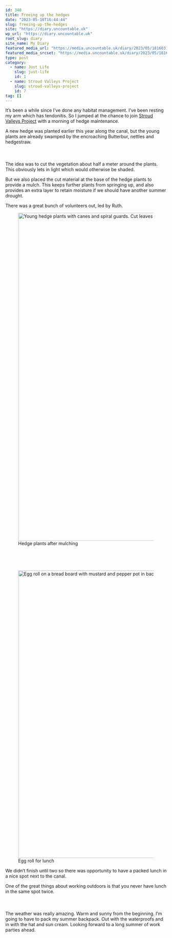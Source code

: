 ```yaml
---
id: 340
title: Freeing up the hedges
date: "2023-05-18T16:44:44"
slug: freeing-up-the-hedges
site: "https://diary.uncountable.uk"
wp_url: "https://diary.uncountable.uk"
root_slug: diary
site_name: My Diary
featured_media_url: "https://media.uncountable.uk/diary/2023/05/18160316/IMG20230518112059.webp"
featured_media_srcset: "https://media.uncountable.uk/diary/2023/05/18160316/IMG20230518112059-300x174.webp 300w, https://media.uncountable.uk/diary/2023/05/18160316/IMG20230518112059-1024x593.webp 1024w, https://media.uncountable.uk/diary/2023/05/18160316/IMG20230518112059-150x150.webp 150w, https://media.uncountable.uk/diary/2023/05/18160316/IMG20230518112059-1920x1113.webp 1920w, https://media.uncountable.uk/diary/2023/05/18160316/IMG20230518112059.webp 2000w"
type: post
category:
  - name: Just Life
    slug: just-life
    id: 1
  - name: Stroud Valleys Project
    slug: stroud-valleys-project
    id: 7
tag: []
---
```



<p>It&#8217;s been a while since I&#8217;ve done any habitat management.  I&#8217;ve been resting my arm which has tendonitis.  So I jumped at the chance to join <a href="https://www.stroudvalleysproject.org/">Stroud Valleys Project</a> with a morning of hedge maintenance.</p>



<p>A new hedge was planted earlier this year along the canal, but the young plants are already swamped by the encroaching Butterbur, nettles and hedgestraw.</p>


<style>.kb-row-layout-id_581c2a-19 > .kt-row-column-wrap{align-content:start;}:where(.kb-row-layout-id_581c2a-19 > .kt-row-column-wrap) > .wp-block-kadence-column{justify-content:start;}.kb-row-layout-id_581c2a-19 > .kt-row-column-wrap{column-gap:var(--global-kb-gap-md, 2rem);row-gap:var(--global-kb-gap-md, 2rem);padding-top:var(--global-kb-spacing-sm, 1.5rem);padding-bottom:var(--global-kb-spacing-sm, 1.5rem);grid-template-columns:repeat(2, minmax(0, 1fr));}.kb-row-layout-id_581c2a-19 > .kt-row-layout-overlay{opacity:0.30;}@media all and (max-width: 1024px){.kb-row-layout-id_581c2a-19 > .kt-row-column-wrap{grid-template-columns:repeat(2, minmax(0, 1fr));}}@media all and (max-width: 767px){.kb-row-layout-id_581c2a-19 > .kt-row-column-wrap{grid-template-columns:minmax(0, 1fr);}.kb-row-layout-id_581c2a-19 > .kt-row-column-wrap > .wp-block-kadence-column:nth-of-type(1){order:2;}.kb-row-layout-id_581c2a-19 > .kt-row-column-wrap > .wp-block-kadence-column:nth-of-type(2){order:1;}.kb-row-layout-id_581c2a-19 > .kt-row-column-wrap > .wp-block-kadence-column:nth-of-type(3){order:12;}.kb-row-layout-id_581c2a-19 > .kt-row-column-wrap > .wp-block-kadence-column:nth-of-type(4){order:11;}.kb-row-layout-id_581c2a-19 > .kt-row-column-wrap > .wp-block-kadence-column:nth-of-type(5){order:22;}.kb-row-layout-id_581c2a-19 > .kt-row-column-wrap > .wp-block-kadence-column:nth-of-type(6){order:21;}.kb-row-layout-id_581c2a-19 > .kt-row-column-wrap > .wp-block-kadence-column:nth-of-type(7){order:32;}.kb-row-layout-id_581c2a-19 > .kt-row-column-wrap > .wp-block-kadence-column:nth-of-type(8){order:31;}}</style><div class="kb-row-layout-wrap kb-row-layout-id_581c2a-19 alignnone wp-block-kadence-rowlayout"><div class="kt-row-column-wrap kt-has-2-columns kt-row-layout-equal kt-tab-layout-inherit kt-mobile-layout-row kt-row-valign-top">
<style>.kadence-column_435a01-00 > .kt-inside-inner-col,.kadence-column_435a01-00 > .kt-inside-inner-col:before{border-top-left-radius:0px;border-top-right-radius:0px;border-bottom-right-radius:0px;border-bottom-left-radius:0px;}.kadence-column_435a01-00 > .kt-inside-inner-col{column-gap:var(--global-kb-gap-sm, 1rem);}.kadence-column_435a01-00 > .kt-inside-inner-col{flex-direction:column;}.kadence-column_435a01-00 > .kt-inside-inner-col > .aligncenter{width:100%;}.kadence-column_435a01-00 > .kt-inside-inner-col:before{opacity:0.3;}.kadence-column_435a01-00{position:relative;}@media all and (max-width: 1024px){.kadence-column_435a01-00 > .kt-inside-inner-col{flex-direction:column;justify-content:center;}}@media all and (max-width: 767px){.kadence-column_435a01-00 > .kt-inside-inner-col{flex-direction:column;justify-content:center;}}</style>
<div class="wp-block-kadence-column kadence-column_435a01-00"><div class="kt-inside-inner-col">
<p>The idea was to cut the vegetation about half a meter around the plants.  This obviously lets in light which would otherwise be shaded.</p>



<p>But we also placed the cut material at the base of the hedge plants to provide a mulch.  This keeps further plants from springing up, and also provides an extra layer to retain moisture if we should have another summer drought.</p>



<p>There was a great bunch of volunteers out, led by Ruth.</p>
</div></div>


<style>.kadence-column_4bc5c1-70 > .kt-inside-inner-col,.kadence-column_4bc5c1-70 > .kt-inside-inner-col:before{border-top-left-radius:0px;border-top-right-radius:0px;border-bottom-right-radius:0px;border-bottom-left-radius:0px;}.kadence-column_4bc5c1-70 > .kt-inside-inner-col{column-gap:var(--global-kb-gap-sm, 1rem);}.kadence-column_4bc5c1-70 > .kt-inside-inner-col{flex-direction:column;}.kadence-column_4bc5c1-70 > .kt-inside-inner-col > .aligncenter{width:100%;}.kadence-column_4bc5c1-70 > .kt-inside-inner-col:before{opacity:0.3;}.kadence-column_4bc5c1-70{position:relative;}@media all and (max-width: 1024px){.kadence-column_4bc5c1-70 > .kt-inside-inner-col{flex-direction:column;justify-content:center;}}@media all and (max-width: 767px){.kadence-column_4bc5c1-70 > .kt-inside-inner-col{flex-direction:column;justify-content:center;}}</style>
<div class="wp-block-kadence-column kadence-column_4bc5c1-70"><div class="kt-inside-inner-col">
<figure class="wp-block-image size-large"><img loading="lazy" decoding="async" width="768" height="1024" src="https://media.uncountable.uk/diary/2023/05/18160141/IMG20230518132148-768x1024.webp" alt="Young hedge plants with canes and spiral guards. Cut leaves in between as mulch" class="wp-image-341" srcset="https://media.uncountable.uk/diary/2023/05/18160141/IMG20230518132148-768x1024.webp 768w, https://media.uncountable.uk/diary/2023/05/18160141/IMG20230518132148-225x300.webp 225w, https://media.uncountable.uk/diary/2023/05/18160141/IMG20230518132148-1440x1920.webp 1440w, https://media.uncountable.uk/diary/2023/05/18160141/IMG20230518132148-scaled.webp 1920w" sizes="auto, (max-width: 768px) 100vw, 768px" /><figcaption class="wp-element-caption">Hedge plants after mulching</figcaption></figure>
</div></div>

</div></div>

<style>.kb-row-layout-id_b9a43f-06 > .kt-row-column-wrap{align-content:start;}:where(.kb-row-layout-id_b9a43f-06 > .kt-row-column-wrap) > .wp-block-kadence-column{justify-content:start;}.kb-row-layout-id_b9a43f-06 > .kt-row-column-wrap{column-gap:var(--global-kb-gap-md, 2rem);row-gap:var(--global-kb-gap-md, 2rem);padding-top:var(--global-kb-spacing-sm, 1.5rem);padding-bottom:var(--global-kb-spacing-sm, 1.5rem);grid-template-columns:repeat(2, minmax(0, 1fr));}.kb-row-layout-id_b9a43f-06 > .kt-row-layout-overlay{opacity:0.30;}@media all and (max-width: 1024px){.kb-row-layout-id_b9a43f-06 > .kt-row-column-wrap{grid-template-columns:repeat(2, minmax(0, 1fr));}}@media all and (max-width: 767px){.kb-row-layout-id_b9a43f-06 > .kt-row-column-wrap{grid-template-columns:minmax(0, 1fr);}}</style><div class="kb-row-layout-wrap kb-row-layout-id_b9a43f-06 alignnone wp-block-kadence-rowlayout"><div class="kt-row-column-wrap kt-has-2-columns kt-row-layout-equal kt-tab-layout-inherit kt-mobile-layout-row kt-row-valign-top">
<style>.kadence-column_cd3762-5c > .kt-inside-inner-col,.kadence-column_cd3762-5c > .kt-inside-inner-col:before{border-top-left-radius:0px;border-top-right-radius:0px;border-bottom-right-radius:0px;border-bottom-left-radius:0px;}.kadence-column_cd3762-5c > .kt-inside-inner-col{column-gap:var(--global-kb-gap-sm, 1rem);}.kadence-column_cd3762-5c > .kt-inside-inner-col{flex-direction:column;}.kadence-column_cd3762-5c > .kt-inside-inner-col > .aligncenter{width:100%;}.kadence-column_cd3762-5c > .kt-inside-inner-col:before{opacity:0.3;}.kadence-column_cd3762-5c{position:relative;}@media all and (max-width: 1024px){.kadence-column_cd3762-5c > .kt-inside-inner-col{flex-direction:column;justify-content:center;}}@media all and (max-width: 767px){.kadence-column_cd3762-5c > .kt-inside-inner-col{flex-direction:column;justify-content:center;}}</style>
<div class="wp-block-kadence-column kadence-column_cd3762-5c"><div class="kt-inside-inner-col">
<figure class="wp-block-image size-large"><img loading="lazy" decoding="async" width="1024" height="898" src="https://media.uncountable.uk/diary/2023/05/18160349/IMG20230518073043-1024x898.webp" alt="Egg roll on a bread board with mustard and pepper pot in background" class="wp-image-343" srcset="https://media.uncountable.uk/diary/2023/05/18160349/IMG20230518073043-1024x898.webp 1024w, https://media.uncountable.uk/diary/2023/05/18160349/IMG20230518073043-300x263.webp 300w, https://media.uncountable.uk/diary/2023/05/18160349/IMG20230518073043-1920x1684.webp 1920w, https://media.uncountable.uk/diary/2023/05/18160349/IMG20230518073043.webp 2000w" sizes="auto, (max-width: 1024px) 100vw, 1024px" /><figcaption class="wp-element-caption">Egg roll for lunch</figcaption></figure>
</div></div>


<style>.kadence-column_4cc69f-b5 > .kt-inside-inner-col,.kadence-column_4cc69f-b5 > .kt-inside-inner-col:before{border-top-left-radius:0px;border-top-right-radius:0px;border-bottom-right-radius:0px;border-bottom-left-radius:0px;}.kadence-column_4cc69f-b5 > .kt-inside-inner-col{column-gap:var(--global-kb-gap-sm, 1rem);}.kadence-column_4cc69f-b5 > .kt-inside-inner-col{flex-direction:column;}.kadence-column_4cc69f-b5 > .kt-inside-inner-col > .aligncenter{width:100%;}.kadence-column_4cc69f-b5 > .kt-inside-inner-col:before{opacity:0.3;}.kadence-column_4cc69f-b5{position:relative;}@media all and (max-width: 1024px){.kadence-column_4cc69f-b5 > .kt-inside-inner-col{flex-direction:column;justify-content:center;}}@media all and (max-width: 767px){.kadence-column_4cc69f-b5 > .kt-inside-inner-col{flex-direction:column;justify-content:center;}}</style>
<div class="wp-block-kadence-column kadence-column_4cc69f-b5"><div class="kt-inside-inner-col">
<p>We didn&#8217;t finish until two so there was opportunity to have a packed lunch in a nice spot next to the canal.</p>



<p>One of the great things about working outdoors is that you never have lunch in the same spot twice.</p>
</div></div>

</div></div>


<p>The weather was really amazing.  Warm and sunny from the beginning.  I&#8217;m going to have to pack my summer backpack.  Out with the waterproofs and in with the hat and sun cream.  Looking forward to a long summer of work parties ahead.</p>
